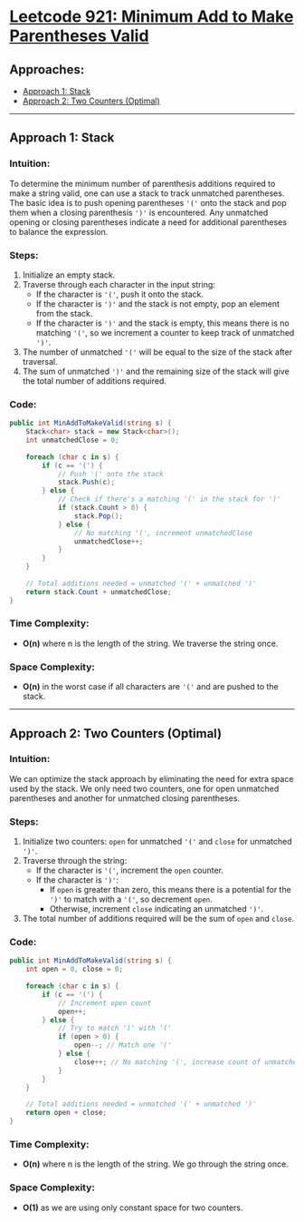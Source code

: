 # [Leetcode 921: Minimum Add to Make Parentheses Valid](https://leetcode.com/problems/minimum-add-to-make-parentheses-valid/)

## Approaches:
- [Approach 1: Stack](#approach-1-stack)
- [Approach 2: Two Counters (Optimal)](#approach-2-two-counters-optimal)

---

## Approach 1: Stack

### Intuition:
To determine the minimum number of parenthesis additions required to make a string valid, one can use a stack to track unmatched parentheses. The basic idea is to push opening parentheses `'('` onto the stack and pop them when a closing parenthesis `')'` is encountered. Any unmatched opening or closing parentheses indicate a need for additional parentheses to balance the expression.

### Steps:
1. Initialize an empty stack.
2. Traverse through each character in the input string:
   - If the character is `'('`, push it onto the stack.
   - If the character is `')'` and the stack is not empty, pop an element from the stack.
   - If the character is `')'` and the stack is empty, this means there is no matching `'('`, so we increment a counter to keep track of unmatched `')'`.
3. The number of unmatched `'('` will be equal to the size of the stack after traversal.
4. The sum of unmatched `')'` and the remaining size of the stack will give the total number of additions required.

### Code:
```csharp
public int MinAddToMakeValid(string s) {
    Stack<char> stack = new Stack<char>();
    int unmatchedClose = 0;
    
    foreach (char c in s) {
        if (c == '(') {
            // Push '(' onto the stack
            stack.Push(c);
        } else {
            // Check if there's a matching '(' in the stack for ')'
            if (stack.Count > 0) {
                stack.Pop();
            } else {
                // No matching '(', increment unmatchedClose
                unmatchedClose++;
            }
        }
    }
    
    // Total additions needed = unmatched '(' + unmatched ')'
    return stack.Count + unmatchedClose;
}
```

### Time Complexity:
- **O(n)** where n is the length of the string. We traverse the string once.

### Space Complexity:
- **O(n)** in the worst case if all characters are `'('` and are pushed to the stack.

---

## Approach 2: Two Counters (Optimal)

### Intuition:
We can optimize the stack approach by eliminating the need for extra space used by the stack. We only need two counters, one for open unmatched parentheses and another for unmatched closing parentheses.

### Steps:
1. Initialize two counters: `open` for unmatched `'('` and `close` for unmatched `')'`.
2. Traverse through the string:
   - If the character is `'('`, increment the `open` counter.
   - If the character is `')'`:
     - If `open` is greater than zero, this means there is a potential for the `')'` to match with a `'('`, so decrement `open`.
     - Otherwise, increment `close` indicating an unmatched `')'`.
3. The total number of additions required will be the sum of `open` and `close`.

### Code:
```csharp
public int MinAddToMakeValid(string s) {
    int open = 0, close = 0;
    
    foreach (char c in s) {
        if (c == '(') {
            // Increment open count
            open++;
        } else {
            // Try to match ')' with '('
            if (open > 0) {
                open--; // Match one '('
            } else {
                close++; // No matching '(', increase count of unmatched ')'
            }
        }
    }
    
    // Total additions needed = unmatched '(' + unmatched ')'
    return open + close;
}
```

### Time Complexity:
- **O(n)** where n is the length of the string. We go through the string once.

### Space Complexity:
- **O(1)** as we are using only constant space for two counters.

